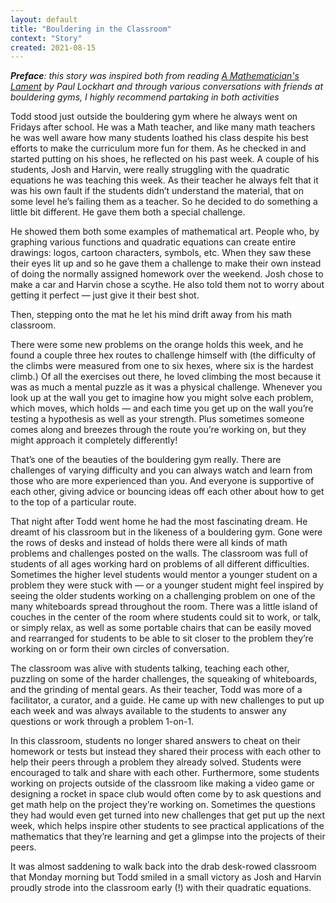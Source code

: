 ```yaml
---
layout: default
title: "Bouldering in the Classroom"
context: "Story"
created: 2021-08-15
---
```


***Preface**: this story was inspired both from reading [A Mathematician's Lament](/refs/LockhartsLament.pdf) by Paul Lockhart and through various conversations with friends at bouldering gyms, I highly recommend partaking in both activities*

Todd stood just outside the bouldering gym where he always went on Fridays after school. He was a Math teacher, and like many math teachers he was well aware how many students loathed his class despite his best efforts to make the curriculum more fun for them. As he checked in and started putting on his shoes, he reflected on his past week. A couple of his students, Josh and Harvin, were really struggling with the quadratic equations he was teaching this week. As their teacher he always felt that it was his own fault if the students didn’t understand the material, that on some level he’s failing them as a teacher. So he decided to do something a little bit different. He gave them both a special challenge.

He showed them both some examples of mathematical art. People who, by graphing various functions and quadratic equations can create entire drawings: logos, cartoon characters, symbols, etc. When they saw these their eyes lit up and so he gave them a challenge to make their own instead of doing the normally assigned homework over the weekend. Josh chose to make a car and Harvin chose a scythe. He also told them not to worry about getting it perfect — just give it their best shot.

Then, stepping onto the mat he let his mind drift away from his math classroom.

There were some new problems on the orange holds this week, and he found a couple three hex routes to challenge himself with (the difficulty of the climbs were measured from one to six hexes, where six is the hardest climb.) Of all the exercises out there, he loved climbing the most because it was as much a mental puzzle as it was a physical challenge. Whenever you look up at the wall you get to imagine how you might solve each problem, which moves, which holds — and each time you get up on the wall you’re testing a hypothesis as well as your strength. Plus sometimes someone comes along and breezes through the route you’re working on, but they might approach it completely differently!

That’s one of the beauties of the bouldering gym really. There are challenges of varying difficulty and you can always watch and learn from those who are more experienced than you. And everyone is supportive of each other, giving advice or bouncing ideas off each other about how to get to the top of a particular route.

That night after Todd went home he had the most fascinating dream. He dreamt of his classroom but in the likeness of a bouldering gym. Gone were the rows of desks and instead of holds there were all kinds of math problems and challenges posted on the walls. The classroom was full of students of all ages working hard on problems of all different difficulties. Sometimes the higher level students would mentor a younger student on a problem they were stuck with — or a younger student might feel inspired by seeing the older students working on a challenging problem on one of the many whiteboards spread throughout the room. There was a little island of couches in the center of the room where students could sit to work, or talk, or simply relax, as well as some portable chairs that can be easily moved and rearranged for students to be able to sit closer to the problem they’re working on or form their own circles of conversation.

The classroom was alive with students talking, teaching each other, puzzling on some of the harder challenges, the squeaking of whiteboards, and the grinding of mental gears. As their teacher, Todd was more of a facilitator, a curator, and a guide. He came up with new challenges to put up each week and was always available to the students to answer any questions or work through a problem 1-on-1.

In this classroom, students no longer shared answers to cheat on their homework or tests but instead they shared their process with each other to help their peers through a problem they already solved. Students were encouraged to talk and share with each other. Furthermore, some students working on projects outside of the classroom like making a video game or designing a rocket in space club would often come by to ask questions and get math help on the project they’re working on. Sometimes the questions they had would even get turned into new challenges that get put up the next week, which helps inspire other students to see practical applications of the mathematics that they’re learning and get a glimpse into the projects of their peers.

It was almost saddening to walk back into the drab desk-rowed classroom that Monday morning but Todd smiled in a small victory as Josh and Harvin proudly strode into the classroom early (!) with their quadratic equations.